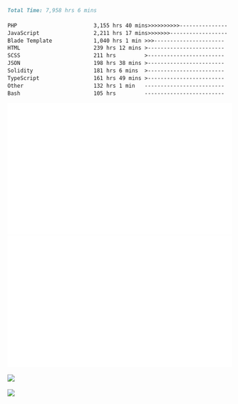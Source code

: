 <!--START_SECTION:waka-->

```markdown
Total Time: 7,958 hrs 6 mins

PHP                        3,155 hrs 40 mins>>>>>>>>>>---------------   39.01 %
JavaScript                 2,211 hrs 17 mins>>>>>>>------------------   27.33 %
Blade Template             1,040 hrs 1 min >>>----------------------   12.86 %
HTML                       239 hrs 12 mins >------------------------   02.96 %
SCSS                       211 hrs         >------------------------   02.61 %
JSON                       198 hrs 38 mins >------------------------   02.46 %
Solidity                   181 hrs 6 mins  >------------------------   02.24 %
TypeScript                 161 hrs 49 mins >------------------------   02.00 %
Other                      132 hrs 1 min   -------------------------   01.63 %
Bash                       105 hrs         -------------------------   01.30 %
```

<!--END_SECTION:waka-->

![](https://raw.githubusercontent.com/DrMaxis/github-stats-transparent/output/generated/overview.svg)
![](https://raw.githubusercontent.com/DrMaxis/github-stats-transparent/output/generated/languages.svg)

![](https://git-readme-stats-drmaxis-projects.vercel.app/api?username=drmaxis&show_icons=true&theme=outrun&count_private=true&show=reviews,discussions_started,discussions_answered,prs_merged,prs_merged_percentage&custom_title=2024%20Github%20Rank)
 
<a href="https://count.getloli.com/"><img src="https://count.getloli.com/get/@:maxis-the-alchemist?theme=rule34"></a>
<!-- https://count.getloli.com/get/@alchemist?theme=rule34 -->
<br>
